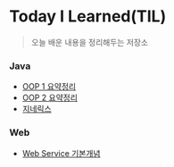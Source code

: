 # Today I Learned(TIL)
>오늘 배운 내용을 정리해두는 저장소
### Java
  - [OOP 1 요약정리](https://github.com/ChaewonHan/TIL/commit/7114665c9a19eb77953700c63945a63f2d60a1ee)
  - [OOP 2 요약정리](https://github.com/ChaewonHan/TIL/blob/main/OOP%202%20%EC%9A%94%EC%95%BD%EC%A0%95%EB%A6%AC.md)
  - [지네릭스](https://github.com/ChaewonHan/TIL/blob/main/%EC%A7%80%EB%84%A4%EB%A6%AD%EC%8A%A4.md)
### Web
  - [Web Service 기본개념](https://github.com/ChaewonHan/TIL/blob/main/Web%20Service%20%EA%B8%B0%EB%B3%B8%EA%B0%9C%EB%85%90.md)

